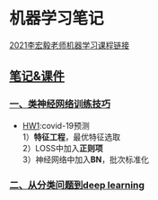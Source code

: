 # 机器学习笔记
[2021李宏毅老师机器学习课程链接](https://www.youtube.com/playlist?list=PLJV_el3uVTsMhtt7_Y6sgTHGHp1Vb2P2J)  

## [笔记&课件](http://speech.ee.ntu.edu.tw/~tlkagk/courses_ML20.html)  
### [ 一、类神经网络训练技巧](https://github.com/zaoshangqichuang/MLnotes/blob/main/1_%E7%B1%BB%E7%A5%9E%E7%BB%8F%E7%BD%91%E7%BB%9C%E8%AE%AD%E7%BB%83%E4%B8%8D%E8%B5%B7%E6%9D%A5%E6%80%8E%E4%B9%88%E5%8A%9E.md) 
* [HW1](https://github.com/zaoshangqichuang/MLnotes/blob/main/HW1-covid%E9%A2%84%E6%B5%8B.ipynb):covid-19预测  
1）**特征工程**，最优特征选取  
2）LOSS中加入**正则项**  
3）神经网络中加入**BN**，批次标准化
### [二、从分类问题到deep learning](https://github.com/zaoshangqichuang/MLnotes/blob/main/2_%E5%88%86%E7%B1%BB%E9%97%AE%E9%A2%98.md)
